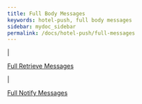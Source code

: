 ```yaml
---
title: Full Body Messages
keywords: hotel-push, full body messages
sidebar: mydoc_sidebar
permalink: /docs/hotel-push/full-messages
---
```



|


[Full Retrieve Messages](/docs/hotel-push/full-files/full-retrieve-messages)

|

[Full Notify Messages](/docs/hotel-push/full-files/full-notif-messages)